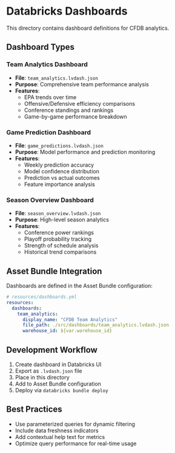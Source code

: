 # Databricks Dashboards

This directory contains dashboard definitions for CFDB analytics.

## Dashboard Types

### Team Analytics Dashboard
- **File**: `team_analytics.lvdash.json`
- **Purpose**: Comprehensive team performance analysis
- **Features**:
  - EPA trends over time
  - Offensive/Defensive efficiency comparisons
  - Conference standings and rankings
  - Game-by-game performance breakdown

### Game Prediction Dashboard
- **File**: `game_predictions.lvdash.json`
- **Purpose**: Model performance and prediction monitoring
- **Features**:
  - Weekly prediction accuracy
  - Model confidence distribution
  - Prediction vs actual outcomes
  - Feature importance analysis

### Season Overview Dashboard
- **File**: `season_overview.lvdash.json`
- **Purpose**: High-level season analytics
- **Features**:
  - Conference power rankings
  - Playoff probability tracking
  - Strength of schedule analysis
  - Historical trend comparisons

## Asset Bundle Integration

Dashboards are defined in the Asset Bundle configuration:

```yaml
# resources/dashboards.yml
resources:
  dashboards:
    team_analytics:
      display_name: "CFDB Team Analytics"
      file_path: ./src/dashboards/team_analytics.lvdash.json
      warehouse_id: ${var.warehouse_id}
```

## Development Workflow

1. Create dashboard in Databricks UI
2. Export as `.lvdash.json` file
3. Place in this directory
4. Add to Asset Bundle configuration
5. Deploy via `databricks bundle deploy`

## Best Practices

- Use parameterized queries for dynamic filtering
- Include data freshness indicators
- Add contextual help text for metrics
- Optimize query performance for real-time usage